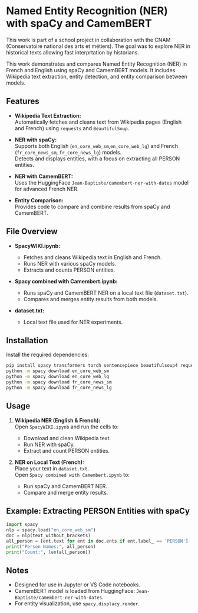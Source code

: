 # Named Entity Recognition (NER) with spaCy and CamemBERT

This work is part of a school project in collaboration with the CNAM (Conservatoire national des arts et métiers). The goal was to explore NER in historical texts allowing fast interprtation by historians. 

This work demonstrates and compares Named Entity Recognition (NER) in French and English using spaCy and CamemBERT models. It includes Wikipedia text extraction, entity detection, and entity comparison between models.

## Features

- **Wikipedia Text Extraction:**  
  Automatically fetches and cleans text from Wikipedia pages (English and French) using `requests` and `BeautifulSoup`.

- **NER with spaCy:**  
  Supports both English (`en_core_web_sm`,`en_core_web_lg`) and French (`fr_core_news_sm`, `fr_core_news_lg`) models.  
  Detects and displays entities, with a focus on extracting all PERSON entities.

- **NER with CamemBERT:**  
  Uses the HuggingFace `Jean-Baptiste/camembert-ner-with-dates` model for advanced French NER.

- **Entity Comparison:**  
  Provides code to compare and combine results from spaCy and CamemBERT.

## File Overview

- **SpacyWIKI.ipynb:**  
  - Fetches and cleans Wikipedia text in English and French.
  - Runs NER with various spaCy models.
  - Extracts and counts PERSON entities.

- **Spacy combined with Camembert.ipynb:**  
  - Runs spaCy and CamemBERT NER on a local text file (`dataset.txt`).
  - Compares and merges entity results from both models.

- **dataset.txt:**  
  - Local text file used for NER experiments.

## Installation

Install the required dependencies:

```bash
pip install spacy transformers torch sentencepiece beautifulsoup4 requests protobuf==3.20.3
python -m spacy download en_core_web_sm
python -m spacy download en_core_web_lg
python -m spacy download fr_core_news_sm
python -m spacy download fr_core_news_lg
```

## Usage

1. **Wikipedia NER (English & French):**  
   Open `SpacyWIKI.ipynb` and run the cells to:
   - Download and clean Wikipedia text.
   - Run NER with spaCy.
   - Extract and count PERSON entities.

2. **NER on Local Text (French):**  
   Place your text in `dataset.txt`.  
   Open `Spacy combined with Camembert.ipynb` to:
   - Run spaCy and CamemBERT NER.
   - Compare and merge entity results.

## Example: Extracting PERSON Entities with spaCy

```python
import spacy
nlp = spacy.load("en_core_web_sm")
doc = nlp(text_without_brackets)
all_person = [ent.text for ent in doc.ents if ent.label_ == 'PERSON']
print("Person Names:", all_person)
print("Count:", len(all_person))
```

## Notes

- Designed for use in Jupyter or VS Code notebooks.
- CamemBERT model is loaded from HuggingFace: `Jean-Baptiste/camembert-ner-with-dates`.
- For entity visualization, use `spacy.displacy.render`.

